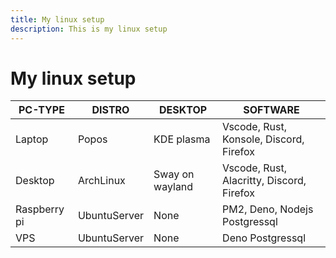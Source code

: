 ```yaml
---
title: My linux setup
description: This is my linux setup
---
```


# My linux setup

| PC-TYPE      | DISTRO       | DESKTOP         | SOFTWARE                                  |
| ------------ | ------------ | --------------- | ----------------------------------------- |
| Laptop       | Popos        | KDE plasma      | Vscode, Rust, Konsole, Discord, Firefox   |
| Desktop      | ArchLinux    | Sway on wayland | Vscode, Rust, Alacritty, Discord, Firefox |
| Raspberry pi | UbuntuServer | None            | PM2, Deno, Nodejs Postgressql             |
| VPS          | UbuntuServer | None            | Deno Postgressql                          |
